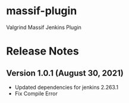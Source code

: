 massif-plugin
=============

Valgrind Massif Jenkins Plugin

# Release Notes

## Version 1.0.1 (August 30, 2021)

- Updated dependencies for jenkins 2.263.1
- Fix Compile Error
